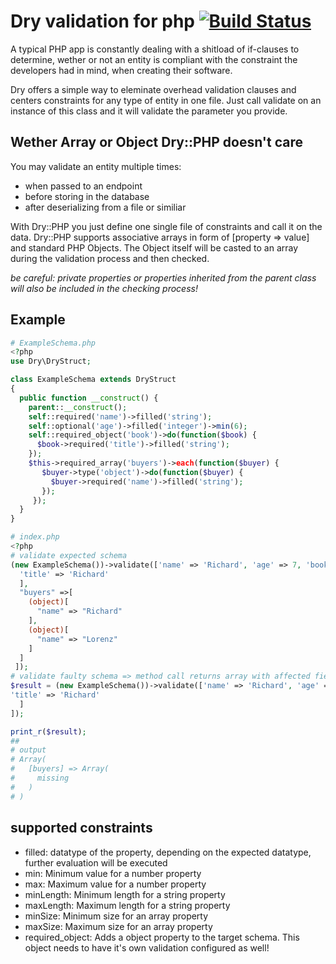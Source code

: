 # Dry validation for php [![Build Status](https://travis-ci.org/Funcke/dry_php.svg?branch=master)](https://travis-ci.org/Funcke/dry_php)
A typical PHP app is constantly dealing with a shitload of if-clauses to determine, wether or not an entity is compliant with the constraint the developers had in mind, when creating their software.

Dry offers a simple way to eleminate overhead validation clauses and centers constraints for any type of entity in one file. Just call validate on an instance of this class and it will validate the parameter you provide.

## Wether Array or Object Dry::PHP doesn't care
You may validate an entity multiple times:
* when passed to an endpoint
* before storing in the database
* after deserializing from a file or similiar

With Dry::PHP you just define one single file of constraints and call it on the data.
Dry::PHP supports associative arrays in form of [property => value] and standard PHP Objects.
The Object itself will be casted to an array during the validation process and then checked.

*be careful: private properties or properties inherited from the parent class will also be included in the checking process!*

## Example
```PHP
# ExampleSchema.php
<?php
use Dry\DryStruct;

class ExampleSchema extends DryStruct 
{
  public function __construct() {
    parent::__construct();
    self::required('name')->filled('string');
    self::optional('age')->filled('integer')->min(6);
    self::required_object('book')->do(function($book) {
      $book->required('title')->filled('string');
    });
    $this->required_array('buyers')->each(function($buyer) {
       $buyer->type('object')->do(function($buyer) {
         $buyer->required('name')->filled('string');
       });
     });
  }
}
```
```PHP
# index.php
<?php
# validate expected schema
(new ExampleSchema())->validate(['name' => 'Richard', 'age' => 7, 'book' => (object) [
  'title' => 'Richard'
  ],
  "buyers" =>[
    (object)[
      "name" => "Richard"
    ],
    (object)[
      "name" => "Lorenz"
    ]
  ]
 ]);
# validate faulty schema => method call returns array with affected fields + violations
$result = (new ExampleSchema())->validate(['name' => 'Richard', 'age' => 4, 'book' => (object) [
'title' => 'Richard'
  ]
]);

print_r($result);
##
# output
# Array(
#   [buyers] => Array(
#     missing 
#   ) 
# )
```
## supported constraints
* filled:
  datatype of the property, depending on the expected datatype, further evaluation will be executed
* min:
  Minimum value for a number property
* max:
  Maximum value for a number property
* minLength:
  Minimum length for a string property
* maxLength:
  Maximum length for a string property
* minSize:
  Minimum size for an array property
* maxSize:
  Maximum size for an array property
* required_object:
  Adds a object property to the target schema. This object needs to have it's own validation configured as well!
